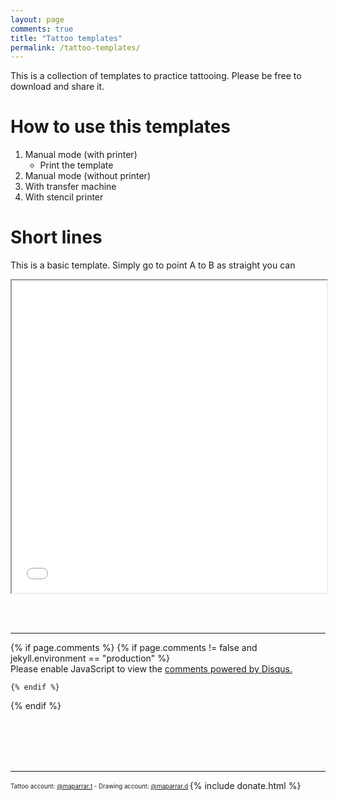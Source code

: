 ```yaml
---
layout: page
comments: true
title: "Tattoo templates"
permalink: /tattoo-templates/
---
```


This is a collection of templates to practice tattooing. Please be free to download and share it.



# How to use this templates
1. Manual mode (with printer)
    - Print the template
2. Manual mode (without printer)
3. With transfer machine
4. With stencil printer

# Short lines
This is a basic template. Simply go to point A to B as straight you can

<iframe src="/resources/files/short_lines.pdf" width="100%" height="500px"></iframe>

<br><br>
<hr>
{% if page.comments %}
    {% if page.comments != false and jekyll.environment == "production" %}

<div id="disqus_thread"></div>
<script>
    var disqus_config = function () {
        this.page.url = 'https://maparrar.me/tattoo-templates/';
        this.page.identifier = 'tattoo-templates';
    };
    (function() { // DON'T EDIT BELOW THIS LINE
        var d = document, s = d.createElement('script');
        s.src = 'https://maparrar.disqus.com/embed.js';
        s.setAttribute('data-timestamp', +new Date());
        (d.head || d.body).appendChild(s);
    })();
</script>
<noscript>Please enable JavaScript to view the <a href="https://disqus.com/?ref_noscript">comments powered by Disqus.</a></noscript>
                        
    {% endif %}                 
{% endif %}


<br><br><br><br>
<hr>
<sub><sup>
    Tattoo account: <a href="https://www.instagram.com/maparrar.t/" target="_blank">@maparrar.t</a> - 
    Drawing account: <a href="https://www.instagram.com/maparrar.d/" target="_blank">@maparrar.d</a>
</sup></sub>
{% include donate.html %}
